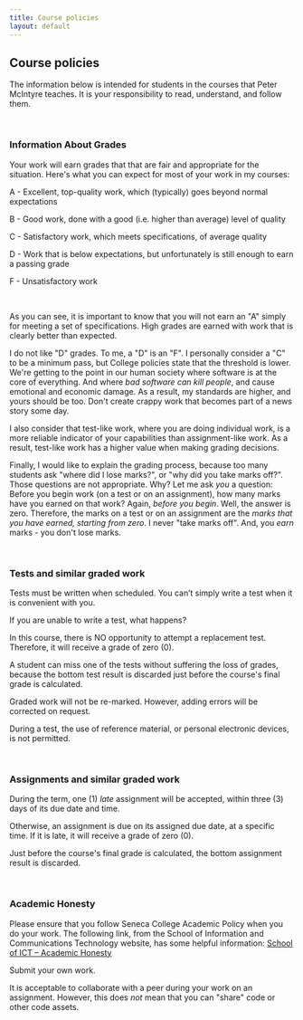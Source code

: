 ```yaml
---
title: Course policies
layout: default
---
```


## Course policies

The information below is intended for students in the courses that Peter McIntyre teaches. It is your responsibility to read, understand, and follow them.

<br>

### Information About Grades

Your work will earn grades that that are fair and appropriate for the situation. Here's what you can expect for most of your work in my courses:

A - Excellent, top-quality work, which (typically) goes beyond normal expectations

B - Good work, done with a good (i.e. higher than average) level of quality

C - Satisfactory work, which meets specifications, of average quality

D - Work that is below expectations, but unfortunately is still enough to earn a passing grade

F - Unsatisfactory work

<br>

As you can see, it is important to know that you will not earn an "A" simply for meeting a set of specifications. High grades are earned with work that is clearly better than expected.

I do not like "D" grades. To me, a "D" is an "F". I personally consider a "C" to be a minimum pass, but College policies state that the threshold is lower. We're getting to the point in our human society where software is at the core of everything. And where *bad software can kill people*, and cause emotional and economic damage. As a result, my standards are higher, and yours should be too. Don't create crappy work that becomes part of a news story some day.

I also consider that test-like work, where you are doing individual work, is a more reliable indicator of your capabilities than assignment-like work. As a result, test-like work has a higher value when making grading decisions.

Finally, I would like to explain the grading process, because too many students ask "where did I lose marks?", or "why did you take marks off?". Those questions are not appropriate. Why? Let me ask *you* a question: Before you begin work (on a test or on an assignment), how many marks have you earned on that work? Again, *before you begin*. Well, the answer is zero. Therefore, the marks on a test or on an assignment are the *marks that you have earned, starting from zero*. I never "take marks off". And, you *earn* marks - you don't lose marks.

<br>

### Tests and similar graded work

Tests must be written when scheduled. You can’t simply write a test when it is convenient with you.

If you are unable to write a test, what happens? 

In this course, there is NO opportunity to attempt a replacement test. Therefore, it will receive a grade of zero (0).

A student can miss one of the tests without suffering the loss of grades, because the bottom test result is discarded just before the course's final grade is calculated.

Graded work will not be re-marked. However, adding errors will be corrected on request.

During a test, the use of reference material, or personal electronic devices, is not permitted.

<br>

### Assignments and similar graded work

During the term, one (1) *late* assignment will be accepted, within three (3) days of its due date and time. 

Otherwise, an assignment is due on its assigned due date, at a specific time. If it is late, it will receive a grade of zero (0).

Just before the course's final grade is calculated, the bottom assignment result is discarded. 

<br>

### Academic Honesty

Please ensure that you follow Seneca College Academic Policy when you do your work. The following link, from the School of Information and Communications Technology website, has some helpful information: <a href="https://ict.senecacollege.ca/students/academic-honesty-policy" target="_blank" rel="noopener">School of ICT – Academic Honesty</a>

Submit your own work. 

It is acceptable to collaborate with a peer during your work on an assignment. However, this does *not* mean that you can "share" code or other code assets. 

<br>
